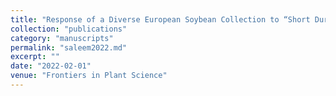 ```yaml
---
title: "Response of a Diverse European Soybean Collection to “Short Duration” and “Long Duration” Drought Stress"
collection: "publications"
category: "manuscripts"
permalink: "saleem2022.md"
excerpt: ""
date: "2022-02-01"
venue: "Frontiers in Plant Science"
---
```

